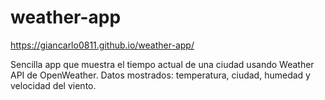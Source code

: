 # weather-app
https://giancarlo0811.github.io/weather-app/

Sencilla app que muestra el tiempo actual de una ciudad usando Weather API de OpenWeather.
Datos mostrados: temperatura, ciudad, humedad y velocidad del viento.